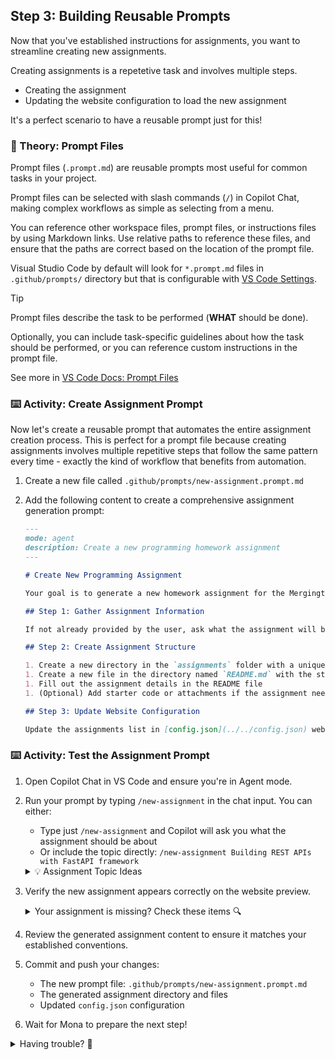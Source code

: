 ## Step 3: Building Reusable Prompts

Now that you've established instructions for assignments, you want to streamline creating new assignments.

Creating assignments is a repetetive task and involves multiple steps.

- Creating the assignment
- Updating the website configuration to load the new assignment

It's a perfect scenario to have a reusable prompt just for this!

### 📖 Theory: Prompt Files

Prompt files (`.prompt.md`) are reusable prompts most useful for common tasks in your project.

Prompt files can be selected with slash commands (`/`) in Copilot Chat, making complex workflows as simple as selecting from a menu.

You can reference other workspace files, prompt files, or instructions files by using Markdown links. Use relative paths to reference these files, and ensure that the paths are correct based on the location of the prompt file.

Visual Studio Code by default will look for `*.prompt.md` files in `.github/prompts/` directory but that is configurable with [VS Code Settings](vscode://settings/chat.promptFilesLocations).

> [!TIP]
> Prompt files describe the task to be performed (**WHAT** should be done).
>
> Optionally, you can include task-specific guidelines about how the task should be performed, or you can reference custom instructions in the prompt file.
>
> See more in [VS Code Docs: Prompt Files](https://code.visualstudio.com/docs/copilot/copilot-customization#_prompt-files-experimental)

### ⌨️ Activity: Create Assignment Prompt

Now let's create a reusable prompt that automates the entire assignment creation process. This is perfect for a prompt file because creating assignments involves multiple repetitive steps that follow the same pattern every time - exactly the kind of workflow that benefits from automation.

1. Create a new file called `.github/prompts/new-assignment.prompt.md`

1. Add the following content to create a comprehensive assignment generation prompt:

   ```markdown
   ---
   mode: agent
   description: Create a new programming homework assignment
   ---

   # Create New Programming Assignment

   Your goal is to generate a new homework assignment for the Mergington High School students.

   ## Step 1: Gather Assignment Information

   If not already provided by the user, ask what the assignment will be about.

   ## Step 2: Create Assignment Structure

   1. Create a new directory in the `assignments` folder with a unique name based on the assignment topic
   1. Create a new file in the directory named `README.md` with the structure from the [assignment-template.md](../../templates/assignment-template.md) file
   1. Fill out the assignment details in the README file
   1. (Optional) Add starter code or attachments if the assignment needs them - add these files to the same assignment folder

   ## Step 3: Update Website Configuration

   Update the assignments list in [config.json](../../config.json) website configuration file to include the new assignment. For the dueDate field, use the current date plus 7 days unless specified otherwise.
   ```

### ⌨️ Activity: Test the Assignment Prompt

1. Open Copilot Chat in VS Code and ensure you're in Agent mode.

1. Run your prompt by typing `/new-assignment` in the chat input. You can either:

   - Type just `/new-assignment` and Copilot will ask you what the assignment should be about
   - Or include the topic directly: `/new-assignment Building REST APIs with FastAPI framework`

   <details>
   <summary>💡 Assignment Topic Ideas</summary>

   ```text
   Python Text Processing - working with strings, file I/O, and text manipulation
   ```

   ```text
   Data Structures in Python - lists, dictionaries, sets, and tuples
   ```

   ```text
   Python Data Visualization - using matplotlib or plotly for charts and graphs
   ```

   ```text
   Building REST APIs with FastAPI framework
   ```

   ```text
   Statistics with Python - data analysis and statistical calculations using pandas and numpy
   ```

   </details>

1. Verify the new assignment appears correctly on the website preview.

   <details>
   <summary>Your assignment is missing? Check these items 🔍</summary>

   - Refresh the page
   - A new directory was created in `assignments/`
   - The `config.json` file was updated with the new assignment

   </details>

1. Review the generated assignment content to ensure it matches your established conventions.

1. Commit and push your changes:

   - The new prompt file: `.github/prompts/new-assignment.prompt.md`
   - The generated assignment directory and files
   - Updated `config.json` configuration

1. Wait for Mona to prepare the next step!

<details>
<summary>Having trouble? 🤷</summary><br/>

- Make sure the prompt file is in `.github/prompts/` directory with the `.prompt.md` extension

</details>
